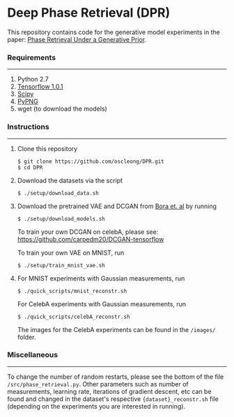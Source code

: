 # Deep Phase Retrieval (DPR)
This repository contains code for the generative model experiments in the paper: [Phase Retrieval Under a Generative Prior](https://arxiv.org/abs/1807.04261).

### Requirements
---
1. Python 2.7
2. [Tensorflow 1.0.1](https://www.tensorflow.org/install/)
3. [Scipy](https://www.scipy.org/install.html)
4. [PyPNG](http://stackoverflow.com/a/31143108/3537687)
5. wget (to download the models)

### Instructions
---
1. Clone this repository 
    ```shell
    $ git clone https://github.com/oscleong/DPR.git
    $ cd DPR
    ```

2. Download the datasets via the script 
    ```shell
    $ ./setup/download_data.sh 
    ```

3. Download the pretrained VAE and DCGAN from [Bora et. al](https://arxiv.org/abs/1703.03208) by running
    ```shell
    $ ./setup/download_models.sh 
    ```
    To train your own DCGAN on celebA, please see: https://github.com/carpedm20/DCGAN-tensorflow
    
    To train your own VAE on MNIST, run 
    ```shell
    $ ./setup/train_mnist_vae.sh 
    ```
    
4. For MNIST experiments with Gaussian measurements, run 
    ```shell
    $ ./quick_scripts/mnist_reconstr.sh 
    ```
    For CelebA experiments with Gaussian measurements, run 
    ```shell
    $ ./quick_scripts/celebA_reconstr.sh 
    ```    
    The images for the CelebA experiments can be found in the ```/images/``` folder. 
    
### Miscellaneous
---
To change the number of random restarts, please see the bottom of the file ```/src/phase_retrieval.py```. 
Other parameters such as number of measurements, learning rate, iterations of gradient descent, etc can be found and 
changed in the dataset's respective ```{dataset}_reconstr.sh``` file
 (depending on the experiments you are interested in running).
